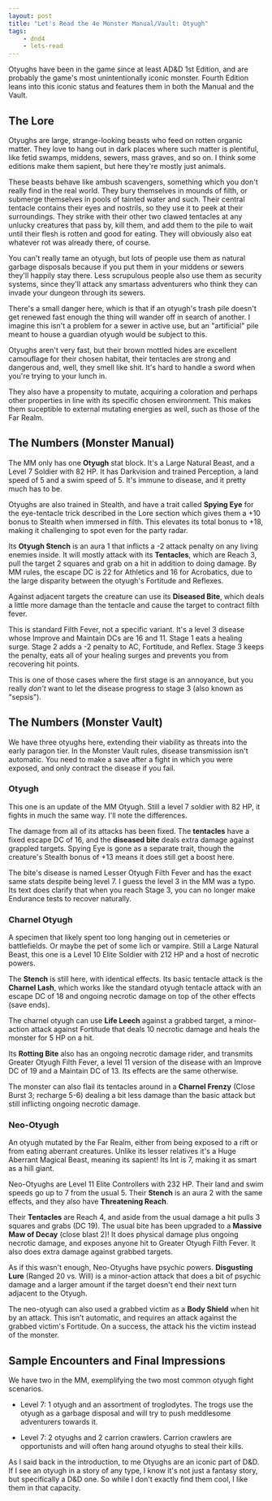 ```yaml
---
layout: post
title: "Let's Read the 4e Monster Manual/Vault: Otyugh"
tags:
    - dnd4
    - lets-read
---
```


Otyughs have been in the game since at least AD&D 1st Edition, and are probably
the game's most unintentionally iconic monster. Fourth Edition leans into this
iconic status and features them in both the Manual and the Vault.

## The Lore

Otyughs are large, strange-looking beasts who feed on rotten organic
matter. They love to hang out in dark places where such matter is plentiful,
like fetid swamps, middens, sewers, mass graves, and so on. I think some
editions make them sapient, but here they're mostly just animals.

These beasts behave like ambush scavengers, something which you don't really
find in the real world. They bury themselves in mounds of filth, or submerge
themselves in pools of tainted water and such. Their central tentacle contains
their eyes and nostrils, so they use it to peek at their surroundings. They
strike with their other two clawed tentacles at any unlucky creatures that pass
by, kill them, and add them to the pile to wait until their flesh is rotten and
good for eating. They will obviously also eat whatever rot was already there, of
course.

You can't really tame an otyugh, but lots of people use them as natural garbage
disposals because if you put them in your middens or sewers they'll happily stay
there. Less scrupulous people also use them as security systems, since they'll
attack any smartass adventurers who think they can invade your dungeon through
its sewers.

There's a small danger here, which is that if an otyugh's trash pile doesn't get
renewed fast enough the thing will wander off in search of another. I imagine
this isn't a problem for a sewer in active use, but an "artificial" pile meant
to house a guardian otyugh would be subject to this.

Otyughs aren't very fast, but their brown mottled hides are excellent camouflage
for their chosen habitat, their tentacles are strong and dangerous and, well,
they smell like shit. It's hard to handle a sword when you're trying to your
lunch in.

They also have a propensity to mutate, acquiring a coloration and perhaps other
properties in line with its specific chosen environment. This makes them
suceptible to external mutating energies as well, such as those of the Far
Realm.

## The Numbers (Monster Manual)

The MM only has one **Otyugh** stat block. It's a Large Natural Beast, and a
Level 7 Soldier with 82 HP. It has Darkvision and trained Perception, a land
speed of 5 and a swim speed of 5. It's immune to disease, and it pretty much has
to be.

Otyughs are also trained in Stealth, and have a trait called **Spying Eye** for
the eye-tentacle trick described in the Lore section which gives them a +10
bonus to Stealth when immersed in filth. This elevates its total bonus to +18,
making it challenging to spot even for the party radar.

Its **Otyugh Stench** is an aura 1 that inflicts a -2 attack penalty on any
living enemies inside. It will mostly attack with its **Tentacles**, which are
Reach 3, pull the target 2 squares and grab on a hit in addition to doing
damage. By MM rules, the escape DC is 22 for Athletics and 16 for Acrobatics,
due to the large disparity between the otyugh's Fortitude and Reflexes.

Against adjacent targets the creature can use its **Diseased Bite**, which deals
a little more damage than the tentacle and cause the target to contract filth
fever.

This is standard Filth Fever, not a specific variant. It's a level 3 disease
whose Improve and Maintain DCs are 16 and 11. Stage 1 eats a healing
surge. Stage 2 adds a -2 penalty to AC, Fortitude, and Reflex. Stage 3 keeps
the penalty, eats all of your healing surges and prevents you from recovering
hit points.

This is one of those cases where the first stage is an annoyance, but you really
_don't_ want to let the disease progress to stage 3 (also known as "sepsis").

## The Numbers (Monster Vault)

We have three otyughs here, extending their viability as threats into the early
paragon tier. In the Monster Vault rules, disease transmission isn't
automatic. You need to make a save after a fight in which you were exposed, and
only contract the disease if you fail.

### Otyugh

This one is an update of the MM Otyugh. Still a level 7 soldier with 82 HP, it
fights in much the same way. I'll note the differences.

The damage from all of its attacks has been fixed. The **tentacles** have a
fixed escape DC of 16, and the **diseased bite** deals extra damage against
grappled targets. Spying Eye is gone as a separate trait, though the creature's
Stealth bonus of +13 means it does still get a boost here.

The bite's disease is named Lesser Otyugh Filth Fever and has the exact same
stats despite being level 7. I guess the level 3 in the MM was a typo. Its text
does clarify that when you reach Stage 3, you can no longer make Endurance tests
to recover naturally.

### Charnel Otyugh

A specimen that likely spent too long hanging out in cemeteries or
battlefields. Or maybe the pet of some lich or vampire. Still a Large Natural
Beast, this one is a Level 10 Elite Soldier with 212 HP and a host of necrotic
powers.

The **Stench** is still here, with identical effects. Its basic tentacle attack
is the **Charnel Lash**, which works like the standard otyugh tentacle attack
with an escape DC of 18 and ongoing necrotic damage on top of the other effects
(save ends).

The charnel otyugh can use **Life Leech** against a grabbed target, a
minor-action attack against Fortitude that deals 10 necrotic damage and heals
the monster for 5 HP on a hit.

Its **Rotting Bite** also has an ongoing necrotic damage rider, and transmits
Greater Otyugh Filth Fever, a level 11 version of the disease with an Improve DC
of 19 and a Maintain DC of 13. Its effects are the same otherwise.

The monster can also flail its tentacles around in a **Charnel Frenzy** (Close
Burst 3; recharge 5-6) dealing a bit less damage than the basic attack but still
inflicting ongoing necrotic damage.

### Neo-Otyugh

An otyugh mutated by the Far Realm, either from being exposed to a rift or from
eating aberrant creatures. Unlike its lesser relatives it's a Huge Aberrant
Magical Beast, meaning its sapient! Its Int is 7, making it as smart as a hill
giant.

Neo-Otyughs are Level 11 Elite Controllers with 232 HP. Their land and swim
speeds go up to 7 from the usual 5. Their **Stench** is an aura 2 with the same
effects, and they also have **Threatening Reach**.

Their **Tentacles** are Reach 4, and aside from the usual damage a hit pulls 3
squares and grabs (DC 19). The usual bite has been upgraded to a **Massive Maw
of Decay** (close blast 2)! It does physical damage plus ongoing necrotic
damage, and exposes anyone hit to Greater Otyugh Filth Fever. It also does
extra damage against grabbed targets.

As if this wasn't enough, Neo-Otyughs have psychic powers. **Disgusting Lure**
(Ranged 20 vs. Will) is a minor-action attack that does a bit of psychic damage
and a larger amount if the target doesn't end their next turn adjacent to the
Otyugh.

The neo-otyugh can also used a grabbed victim as a **Body Shield** when hit by
an attack. This isn't automatic, and requires an attack against the grabbed
victim's Fortitude. On a success, the attack his the victim instead of the
monster.

## Sample Encounters and Final Impressions

We have two in the MM, exemplifying the two most common otyugh fight scenarios.

- Level 7: 1 otyugh and an assortment of troglodytes. The trogs use the otyugh
  as a garbage disposal and will try to push meddlesome adventurers towards it.

- Level 7: 2 otyughs and 2 carrion crawlers. Carrion crawlers are opportunists
  and will often hang around otyughs to steal their kills.

As I said back in the introduction, to me Otyughs are an iconic part of D&D. If
I see an otyugh in a story of any type, I know it's not just a fantasy story,
but specifically a D&D one. So while I don't exactly find them cool, I like them
in that capacity.
